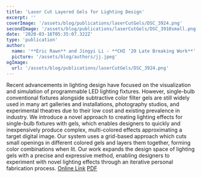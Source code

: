 ```yaml
---
title: 'Laser Cut Layered Gels for Lighting Design'
excerpt: ''
coverImage: '/assets/blog/publications/laserCutGels/DSC_3924.png'
secondImage: '/assets/blog/publications/laserCutGels/DSC_3910small.png'
date: '2020-03-16T05:35:07.322Z'
type: 'publication'
author:
  name: '**Eric Rawn** and Jingyi Li - **CHI ‘20 Late Breaking Work**'
  picture: '/assets/blog/authors/jj.jpeg'
ogImage:
  url: '/assets/blog/publications/laserCutGels/DSC_3924.png'
---
```


Recent advancements in lighting design have focused on the visualization and simulation of programmable LED lighting fixtures. However, single-bulb conventional fixtures alongside subtractive color filter gels are still widely used in many art galleries and installations, photography studios, and experimental theatres due to their low cost and existing prevalence in industry. We introduce a novel approach to creating lighting effects for single-bulb fixtures with gels, which enables designers to quickly and inexpensively produce complex, multi-colored effects approximating a target digital image. Our system uses a grid-based approach which cuts small openings in different colored gels and layers them together, forming color combinations when lit. Our work expands the design space of lighting gels with a precise and expressive method, enabling designers to experiment with novel lighting effects through an iterative personal fabrication process. [Online Link](https://eric-rawn-graphics.squarespace.com/s/33344803382861.pdf) [PDF](/assets/blog/publications/laserCutGels/3334480.3382861.pdf)
